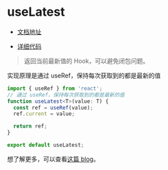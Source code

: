 # useLatest

- [文档地址](https://ahooks.js.org/zh-CN/hooks/use-latest)

- [详细代码](https://github.com/GpingFeng/hooks/blob/guangping%2Fread-code/packages/hooks/src/useLatest/index.ts)

> 返回当前最新值的 Hook，可以避免闭包问题。

实现原理是通过 useRef，保持每次获取到的都是最新的值

```ts
import { useRef } from 'react';
// 通过 useRef，保持每次获取到的都是最新的值
function useLatest<T>(value: T) {
  const ref = useRef(value);
  ref.current = value;

  return ref;
}

export default useLatest;
```

想了解更多，可以查看[这篇 blog](/guide/blog/closure.md)。
